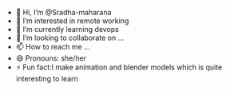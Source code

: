 - 👋 Hi, I’m @Sradha-maharana
- 👀 I’m interested in remote working
- 🌱 I’m currently learning devops
- 💞️ I’m looking to collaborate on ...
- 📫 How to reach me ...
- 😄 Pronouns: she/her
- ⚡ Fun fact:I make animation and blender models which is quite interesting to learn

<!---
Sradha-maharana/Sradha-maharana is a ✨ special ✨ repository because its `README.md` (this file) appears on your GitHub profile.
You can click the Preview link to take a look at your changes.
--->
